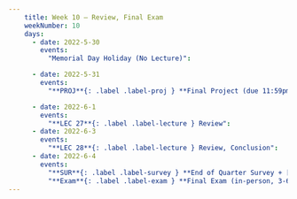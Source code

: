 ```yaml
---
    title: Week 10 – Review, Final Exam
    weekNumber: 10
    days:
      - date: 2022-5-30
        events:
          "Memorial Day Holiday (No Lecture)":

      - date: 2022-5-31
        events:
          "**PROJ**{: .label .label-proj } **Final Project (due 11:59pm)** ([find a partner](https://docs.google.com/spreadsheets/d/1Zs1CuHFlhYITrMfD6mSTTH9V27o9Z1WcbYpo0RLvWik/edit?usp=sharing)) ([pair programming](../pair-programming))":

      - date: 2022-6-1
        events:
          "**LEC 27**{: .label .label-lecture } Review":
      - date: 2022-6-3
        events:
          "**LEC 28**{: .label .label-lecture } Review, Conclusion":
      - date: 2022-6-4
        events:
          "**SUR**{: .label .label-survey } **End of Quarter Survey + [CAPEs](https://cape.ucsd.edu) (due 2:59pm)**":
          "**Exam**{: .label .label-exam } **Final Exam (in-person, 3-6pm)**":
---
```

